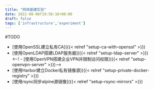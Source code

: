 ```yaml
---
title: "网络基建实验"
date: 2022-08-06T19:56:16+08:00
draft: false
tags: ['infrastructure','experiment']
---
```


#TODO

<!--more-->


- [使用OpenSSL建立私有CA]({{< relref "setup-ca-with-openssl" >}})
- [使用OpenLDAP搭建LDAP服务器]({{< relref "setup-ldap-server" >}})  
<--! - [使用OpenVPN搭建企业VPN并限制访问权限]({{< relref "setup-openvpn-server" >}})-->
- [使用Harbor建立Docker私有镜像源]({{< relref "setup-private-docker-registry" >}})
- [使用rsync同步alpine源镜像]({{< relref "setup-rsync-mirrors" >}})